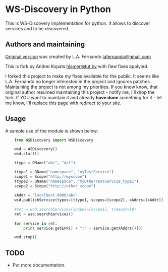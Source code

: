 WS-Discovery in Python
======================
This is WS-Discovery implementation for python.
It allows to discover services and to be discovered.

Authors and maintaining
-----------------------
[Original version](http://code.google.com/p/python-ws-discovery/) was created by L.A. Fernando <lafernando@gmail.com>

This is fork by Andrei Kopats <hlamer@tut.by> with fiew fixes applyied.

I forked this project to make my fixes available for the public. It seems like L.A. Fernando no longer interested in the project and ignores patches.
Maintaining the project is not among my priorities. If you know know, that original author resumed maintaining this project - notify me, I'll drop the fork. If YOU want to maintain it and already **have done** something for it - let me know, I'll replace this page with redirect to your site.

Usage
-----

A sample use of the module is shown below:
```python
    from WSDiscovery import WSDiscovery

    wsd = WSDiscovery()
    wsd.start()

    ttype = QName("abc", "def")

    ttype1 = QName("namespace", "myTestService")
    scope1 = Scope("http://myscope")
    ttype2 = QName("namespace", "myOtherTestService_type1")
    scope2 = Scope("http://other_scope")
    
    xAddr = "localhost:8080/abc"
    wsd.publishService(types=[ttype], scopes=[scope2], xAddrs=[xAddr])
    
    #ret = wsd.searchServices(scopes=[scope1], timeout=10)
    ret = wsd.searchServices()
    
    for service in ret:
        print service.getEPR() + ":" + service.getXAddrs()[0]

    wsd.stop()
```

TODO
----

* Put more documentation.
